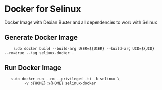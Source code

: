 # Docker for Selinux 
Docker Image with Debian Buster and all dependencies to work with Selinux

## Generate Docker Image

        sudo docker build --build-arg USER=${USER} --build-arg UID=${UID} --rm=true --tag selinux-docker .
        
## Run Docker Image

       sudo docker run --rm --privileged -ti -h selinux \
             -v ${HOME}:${HOME} selinux-docker

